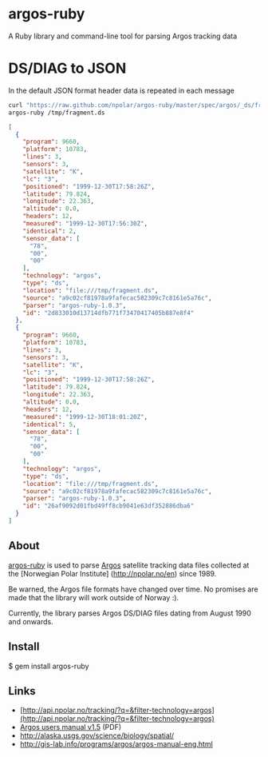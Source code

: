 # argos-ruby

A Ruby library and command-line tool for parsing Argos tracking data


# DS/DIAG to JSON
In the default JSON format header data is repeated in each message
```sh
curl "https://raw.github.com/npolar/argos-ruby/master/spec/argos/_ds/fragment.ds" > /tmp/fragment.ds
argos-ruby /tmp/fragment.ds 
```
```json
[
  {
    "program": 9660,
    "platform": 10783,
    "lines": 3,
    "sensors": 3,
    "satellite": "K",
    "lc": "3",
    "positioned": "1999-12-30T17:58:26Z",
    "latitude": 79.824,
    "longitude": 22.363,
    "altitude": 0.0,
    "headers": 12,
    "measured": "1999-12-30T17:56:30Z",
    "identical": 2,
    "sensor_data": [
      "78",
      "00",
      "00"
    ],
    "technology": "argos",
    "type": "ds",
    "location": "file:///tmp/fragment.ds",
    "source": "a9c02cf81978a9fafecac582309c7c8161e5a76c",
    "parser": "argos-ruby-1.0.3",
    "id": "2d833010d13714dfb771f73470417405b887e8f4"
  },
  {
    "program": 9660,
    "platform": 10783,
    "lines": 3,
    "sensors": 3,
    "satellite": "K",
    "lc": "3",
    "positioned": "1999-12-30T17:58:26Z",
    "latitude": 79.824,
    "longitude": 22.363,
    "altitude": 0.0,
    "headers": 12,
    "measured": "1999-12-30T18:01:20Z",
    "identical": 5,
    "sensor_data": [
      "78",
      "00",
      "00"
    ],
    "technology": "argos",
    "type": "ds",
    "location": "file:///tmp/fragment.ds",
    "source": "a9c02cf81978a9fafecac582309c7c8161e5a76c",
    "parser": "argos-ruby-1.0.3",
    "id": "26af9092d01fbd49ff8cb9041e63df352886dba6"
  }
]
```

## About

[argos-ruby](https://github.com/npolar/argos-ruby) is used to parse [Argos](http://www.argos-system.org)
satellite tracking data files collected at the [Norwegian Polar Institute]
(http://npolar.no/en) since 1989.

Be warned, the Argos file formats have changed over time. No promises are
made that the library will work outside of Norway :).

Currently, the library parses Argos DS/DIAG files dating from August 1990
and onwards.

## Install
$ gem install argos-ruby

## Links
* [http://api.npolar.no/tracking/?q=&filter-technology=argos](http://api.npolar.no/tracking/?q=&filter-technology=argos)
* [Argos users manual v1.5](http://www.argos-system.org/files/pmedia/public/r363_9_argos_users_manual-v1.5.pdf) (PDF)
* http://alaska.usgs.gov/science/biology/spatial/
* http://gis-lab.info/programs/argos/argos-manual-eng.html